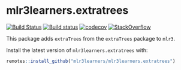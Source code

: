 # mlr3learners.extratrees

<!-- badges: start -->
[![Build Status](https://img.shields.io/travis/mlr3learners/mlr3learners.extratrees/master?label=Linux&logo=travis&style=flat-square)](https://travis-ci.org/mlr3learners/mlr3)
[![Build status](https://ci.appveyor.com/api/projects/status/jv8t8y7m3e6jh5sj?svg=true)](https://ci.appveyor.com/project/mlr3learners/mlr3learners-extratrees)
[![codecov](https://codecov.io/gh/mlr3learners/mlr3learners.extratrees/branch/master/graph/badge.svg)](https://codecov.io/gh/mlr3learners/mlr3learners.extratrees)
[![StackOverflow](https://img.shields.io/badge/stackoverflow-mlr3-orange.svg)](https://stackoverflow.com/questions/tagged/mlr3)
<!-- badges: end -->

This package adds `extraTrees` from the `extraTrees` package to `mlr3`.

Install the latest version of `mlr3learners.extratrees` with:

```r
remotes::install_github("mlr3learners/mlr3learners.extratrees")
```
